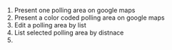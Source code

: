 1. Present one polling area on google maps
1. Present a color coded polling area on google maps
1. Edit a polling area by list
1. List selected polling area by distnace
1. 
